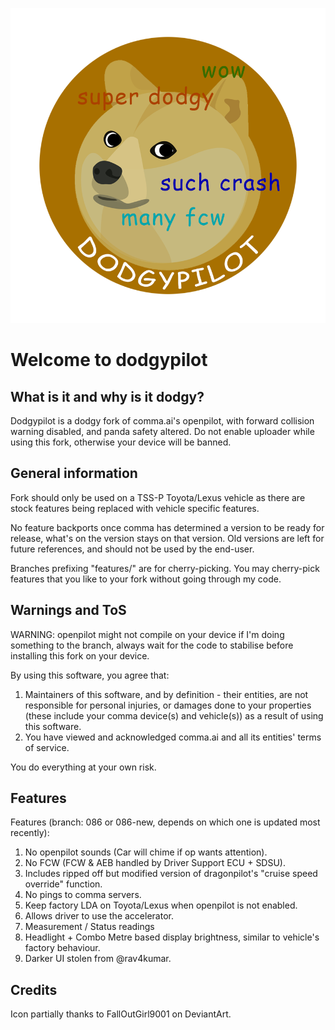 ![icon partially thanks to FallOutGirl9001 on DeviantArt.](/dodgy_logo.png)
# Welcome to dodgypilot

## What is it and why is it dodgy?
Dodgypilot is a dodgy fork of comma.ai's openpilot, with forward collision warning disabled, and panda safety altered. Do not enable uploader while using this fork, otherwise your device will be banned.

## General information
Fork should only be used on a TSS-P Toyota/Lexus vehicle as there are stock features being replaced with vehicle specific features.

No feature backports once comma has determined a version to be ready for release, what's on the version stays on that version.
Old versions are left for future references, and should not be used by the end-user.

Branches prefixing "features/" are for cherry-picking. You may cherry-pick features that you like to your fork without going through my code.

## Warnings and ToS
WARNING: openpilot might not compile on your device if I'm doing something to the branch, always wait for the code to stabilise before installing this fork on your device.

By using this software, you agree that:
1. Maintainers of this software, and by definition - their entities, are not responsible for personal injuries, or damages done to your properties (these include your comma device(s) and vehicle(s)) as a result of using this software.
2. You have viewed and acknowledged comma.ai and all its entities' terms of service.

You do everything at your own risk.

## Features
Features (branch: 086 or 086-new, depends on which one is updated most recently):
1. No openpilot sounds (Car will chime if op wants attention).
2. No FCW (FCW & AEB handled by Driver Support ECU + SDSU).
3. Includes ripped off but modified version of dragonpilot's "cruise speed override" function.
4. No pings to comma servers.
5. Keep factory LDA on Toyota/Lexus when openpilot is not enabled.
6. Allows driver to use the accelerator.
7. Measurement / Status readings
8. Headlight + Combo Metre based display brightness, similar to vehicle's factory behaviour.
9. Darker UI stolen from @rav4kumar.

## Credits
Icon partially thanks to FallOutGirl9001 on DeviantArt.
